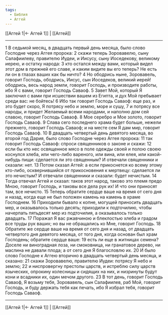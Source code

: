 ```yaml
---
tags:
  - Библия
  - Аггей
---
```

[[Аггей 1|← Аггей 1]] | [[Аггей]]

---
1 В седьмой месяц, в двадцать первый день месяца, было слово Господне через Аггея пророка:
2 скажи теперь Зоровавелю, сыну Салафиилеву, правителю Иудеи, и Иисусу, сыну Иоседекову, великому иерею, и остатку народа:
3 кто остался между вами, который видел этот дом в прежней его славе, и каким видите вы его теперь? Не есть ли он в глазах ваших как бы ничто?
4 Но ободрись ныне, Зоровавель, говорит Господь, ободрись, Иисус, сын Иоседеков, великий иерей! ободрись, весь народ земли, говорит Господь, и производите работы, ибо Я с вами, говорит Господь Саваоф.
5 Завет Мой, который Я заключил с вами при исшествии вашем из Египта, и дух Мой пребывает среди вас: не бойтесь!
6 Ибо так говорит Господь Саваоф: еще раз, и это будет скоро, Я потрясу небо и землю, море и сушу,
7 и потрясу все народы, и придет Желаемый всеми народами, и наполню дом сей славою, говорит Господь Саваоф.
8 Мое серебро и Мое золото, говорит Господь Саваоф.
9 Слава сего последнего храма будет больше, нежели прежнего, говорит Господь Саваоф; и на месте сем Я дам мир, говорит Господь Саваоф.
10 В двадцать четвертый день девятого месяца, во второй год Дария, было слово Господне через Аггея пророка:
11 так говорит Господь Саваоф: спроси священников о законе и скажи:
12 если бы кто нес освященное мясо в поле одежды своей и полою своею коснулся хлеба, или чего-либо вареного, или вина, или елея, или какой-нибудь пищи: сделается ли это священным? И отвечали священники и сказали: нет.
13 Потом сказал Аггей: а если прикоснется ко всему этому кто-либо, осквернившийся от прикосновения к мертвецу: сделается ли это нечистым? И отвечали священники и сказали: будет нечистым.
14 Тогда отвечал Аггей и сказал: таков этот народ, таково это племя предо Мною, говорит Господь, и таковы все дела рук их! И что они приносят там, все нечисто.
15 Теперь обратите сердце ваше на время от сего дня и назад, когда еще не был положен камень на камень в храме Господнем.
16 Приходили бывало к копне, могущей приносить двадцать мер, и оказывалось только десять; приходили к подточилию, чтобы начерпать пятьдесят мер из подточилия, а оказывалось только двадцать.
17 Поражал Я вас ржавчиною и блеклостью хлеба и градом все труды рук ваших; но вы не обращались ко Мне, говорит Господь.
18 Обратите же сердце ваше на время от сего дня и назад, от двадцать четвертого дня девятого месяца, от того дня, когда основан был храм Господень; обратите сердце ваше:
19 есть ли еще в житницах семена? Доселе ни виноградная лоза, ни смоковница, ни гранатовое дерево, ни маслина не давали плода; а от сего дня Я благословлю их.
20 И было слово Господне к Аггею вторично в двадцать четвертый день месяца, и сказано:
21 скажи Зоровавелю, правителю Иудеи: потрясу Я небо и землю;
22 и ниспровергну престолы царств, и истреблю силу царств языческих, опрокину колесницы и сидящих на них, и низринуты будут кони и всадники их, один мечом другого.
23 В тот день, говорит Господь Саваоф, Я возьму тебя, Зоровавель, сын Салафиилев, раб Мой, говорит Господь, и буду держать тебя как печать, ибо Я избрал тебя, говорит Господь Саваоф.

---
[[Аггей 1|← Аггей 1]] | [[Аггей]]